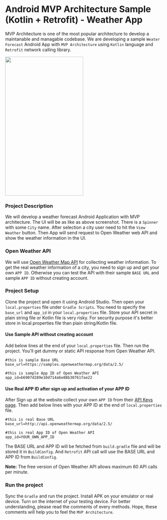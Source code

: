 # Android MVP Architecture Sample (Kotlin + Retrofit) - Weather App

MVP Architecture is one of the most popular architecture to develop a maintanable and managable codebase. We are developing a sample `Weater Forecast` Android App with `MVP Architecture` using `Kotlin` language and `Retrofit` network calling library.

<img src="https://user-images.githubusercontent.com/44436797/97798181-eed61880-1c4d-11eb-8ea6-30b6b501a89c.png" width="250" height="444" />

### Project Description
We will develop a weather forecast Android Application with MVP architecture. The UI will be as like as above screenshot. There is a `Spinner` with some `City` name. After selection a city user need to hit the `View Weather` button. Then App will send request to Open Weather web API and show the weather information in the UI.

### Open Weather API
We will use [Open Weather Map API](https://openweathermap.org/api) for collecting weather information. To get the real weather information of a city, you need to sign up and get your own `APP ID`. Otherwise you can test the API with their sample `BASE URL` and sample `APP ID` without creating account.

### Project Setup
Clone the project and open it using Android Studio. Then open your `local.properties` file under `Gradle Scripts`. You need to specify the `base_url` and `app_id` in your `local.properties` file. Store your API secret in plain string file or Kotlin file is very risky. For security purpose it's better store in local.properties file than plain string/Kotlin file.

#### Use Sample API without creating account
Add below lines at the end of your `local.properties` file. Then run the project. You'll get dummy or static API response from Open Weather API.
```properties
#this is sample Base URL
base_url=https://samples.openweathermap.org/data/2.5/

#this is sample App ID of Open Weather API
app_id=b6907d289e10d714a6e88b30761fae22
```
#### Use Real APP ID after sign up and activation of your APP ID
After Sign up at the website collect your own `APP ID` from their [API Keys page](https://home.openweathermap.org/api_keys). Then add below lines with your APP ID at the end of `local.properties` file.
```properties
#this is real Base URL
base_url=http://api.openweathermap.org/data/2.5/

#this is real App ID of Open Weather API
app_id=YOUR_OWN_APP_ID
```
The BASE URL and APP ID will be fetched from `build.gradle` file and will be stored it in `BuildConfig`. And `Retrofit` API call will use the BASE URL and APP ID from `BuildConfig`.

**Note:** The free version of Open Weather API allows maximum 60 API calls per minute.
### Run the project
Sync the `Gradle` and run the project. Install APK on your emulator or real device. Turn on the internet of your testing device. For better understanding, please read the comments of every methods. Hope, these comments will help you to feel the `MVP Architecture`.
